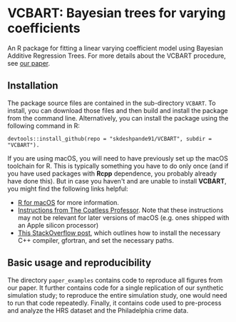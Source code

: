 # VCBART: Bayesian trees for varying coefficients

An R package for fitting a linear varying coefficient model using Bayesian Additive Regression Trees.
For more details about the VCBART procedure, see [our paper](https://arxiv.org/abs/2003.06416).



## Installation

The package source files are contained in the sub-directory `VCBART`. 
To install, you can download those files and then build and install the package from the command line.
Alternatively, you can install the package using the following command in R:

```
devtools::install_github(repo = "skdeshpande91/VCBART", subdir = "VCBART").
```

If you are using macOS, you will need to have previously set up the macOS toolchain for R.
This is typically something you have to do only once (and if you have used packages with **Rcpp** dependence, you probably already have done this).
But in case you haven't and are unable to install **VCBART**, you might find the following links helpful:

+ [R for macOS](https://cran.r-project.org/bin/macosx/tools/) for more information.
+ [Instructions from The Coatless Professor](https://thecoatlessprofessor.com/programming/cpp/r-compiler-tools-for-rcpp-on-macos/). Note that these instructions may not be relevant for later versions of macOS (e.g. ones shipped with an Apple silicon processor)
+ [This StackOverflow post](https://stackoverflow.com/questions/69639782/installing-gfortran-on-macbook-with-apple-m1-chip-for-use-in-r/72997915#72997915), which outlines how to install the necessary C++ compiler, gfortran, and set the necessary paths. 


## Basic usage and reproducibility

The directory `paper_examples` contains code to reproduce all figures from our paper.
It further contains code for a single replication of our synthetic simulation study; to reproduce the entire simulation study, one would need to run that code repeatedly.
Finally, it contains code used to pre-process and analyze the HRS dataset and the Philadelphia crime data.

